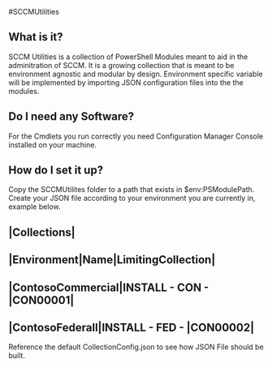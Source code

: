 #SCCMUtilities

What is it?
-----------

SCCM Utilities is a collection of PowerShell Modules meant to aid in the adminitration of SCCM.
It is a growing collection that is meant to be environment agnostic and modular by design.
Environment specific variable will be implemented by importing JSON configuration files into the the modules.

Do I need any Software?
------------------------

For the Cmdlets you run correctly you need Configuration Manager Console installed on your machine.

How do I set it up?
-------------------

Copy the SCCMUtilites folder to a path that exists in $env:PSModulePath.
Create your JSON file according to your environment you are currently in, example below.

|Collections|
-------------
|Environment|Name|LimitingCollection|
-------------------------------------
|ContosoCommercial|INSTALL - CON - |CON00001|
---------------------------------------------
|ContosoFederall|INSTALL - FED - |CON00002|
---------------------------------------------

Reference the default CollectionConfig.json to see how JSON File should be built.
